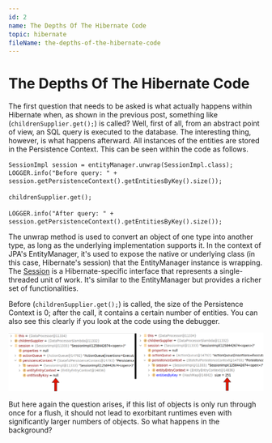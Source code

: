 ```yaml
---
id: 2
name: The Depths Of The Hibernate Code
topic: hibernate
fileName: the-depths-of-the-hibernate-code
---
```


# The Depths Of The Hibernate Code

The first question that needs to be asked is what actually happens within Hibernate when, as shown in the previous
post, something like (`childrenSupplier.get();`) is called? Well, first of all, from an abstract point of view, an SQL
query is executed to the database. The interesting thing, however, is what happens afterward. All instances of the
entities are stored in the Persistence Context. This can be seen within the code as follows.

```
SessionImpl session = entityManager.unwrap(SessionImpl.class);
LOGGER.info("Before query: " + session.getPersistenceContext().getEntitiesByKey().size());

childrenSupplier.get();

LOGGER.info("After query: " + session.getPersistenceContext().getEntitiesByKey().size());
```

The unwrap method is used to convert an object of one type into another type, as long as the underlying implementation
supports it. In the context of JPA's EntityManager, it's used to expose the native or underlying class (in this case,
Hibernate's session) that the EntityManager instance is wrapping.
The [Session](https://github.com/hibernate/hibernate-orm/blob/6.3.1/hibernate-core/src/main/java/org/hibernate/Session.java)
is a Hibernate-specific interface that represents a single-threaded unit of work. It's similar to the EntityManager but
provides a richer set of functionalities.

Before (`childrenSupplier.get();`) is called, the size of the Persistence Context is 0; after the call, it contains a
certain number of entities. You can also see this clearly if you look at the code using the debugger.

<p class="post-image-container">
    <img class="post-image" src="/src/assets/comparison_pc.png" alt="Comparison of Persistence Context size">
</p>

But here again the question arises, if this list of objects is only run through once for a flush, it should not lead to
exorbitant runtimes even with significantly larger numbers of objects. So what happens in the background?


[//]: # (Dann muss gezeigt werden, was im Hintergrund passiert und wo die Laufzeit herkommt.)

[//]: # (Final müssen dann die Lösungen aufgezeigt werden.)

[//]: # (readOnly)

[//]: # (// TransactionAspectSupport:347)

[//]: # (SpringSessionSynchronization:93)

[//]: # (HibernateJpaDialect:204)